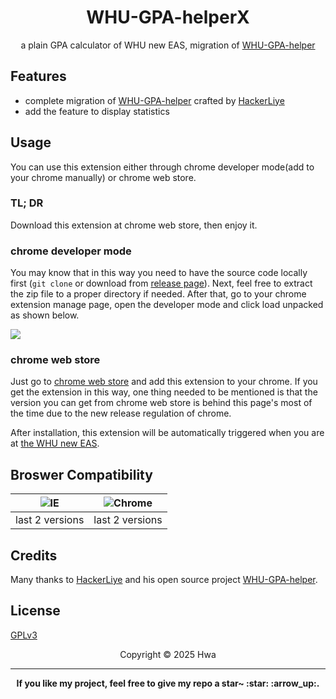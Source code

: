 <h1 align="center">WHU-GPA-helperX</h1>

<p align="center">a plain GPA calculator of WHU new EAS, migration of <a href="https://github.com/HackerLiye/WHU-GPA-helper" target="_blank">WHU-GPA-helper</a></p>

## Features

- complete migration of <a href="https://github.com/HackerLiye/WHU-GPA-helper" target="_blank">WHU-GPA-helper</a> crafted by [HackerLiye](https://github.com/HackerLiye)
- add the feature to display statistics

## Usage

You can use this extension either through chrome developer mode(add to your chrome manually) or chrome web store.

### TL; DR

Download this extension at chrome web store, then enjoy it.

### chrome developer mode

You may know that in this way you need to have the source code locally first (`git clone` or download from [release page](https://github.com/whaliendev/WHU-GPA-helperX/releases)). Next, feel free to extract the zip file to a proper directory if needed.
After that, go to your chrome extension manage page, open the developer mode and click load unpacked as shown below.

<img src="docs/manage.gif">

### chrome web store

Just go to [chrome web store](https://chrome.google.com/webstore/detail/%E6%AD%A6%E6%B1%89%E5%A4%A7%E5%AD%A6%E6%88%90%E7%BB%A9%E5%8A%A9%E6%89%8Bx/jopdhihepdphcbmbhkhjppilomdgdiaj) and add this extension to your chrome.
If you get the extension in this way, one thing needed to be mentioned is that the version you can get from chrome web store is behind this page's most of the time due to the new release regulation of chrome.

After installation, this extension will be automatically triggered when you are at [the WHU new EAS](https://jwgl.whu.edu.cn/xtgl/index_initMenu.html).

## Broswer Compatibility

<table>
<thead>
<tr>
<th><img alt="IE" title="null" src="https://cdn.jsdelivr.net/npm/@browser-logos/edge/edge_32x32.png"></th><th><img alt="Chrome" title="null" src="https://cdn.jsdelivr.net/npm/@browser-logos/chrome/chrome_32x32.png"></th>
</tr>
</thead>
<tbody>
<tr><td>last 2 versions</td><td>last 2 versions</td>
</tr>
</tbody>
</table>

## Credits

Many thanks to [HackerLiye](https://github.com/HackerLiye) and his open source project <a href="https://github.com/HackerLiye/WHU-GPA-helper" target="_blank">WHU-GPA-helper</a>.

## License

[GPLv3](LICENSE)

<center>Copyright © 2025 Hwa</center>

---

<p align="center"><b>If you like my project, feel free to give my repo a star~ :star: :arrow_up:. </b></p>
